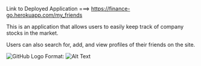 Link to Deployed Application ===>     https://finance-go.herokuapp.com/my_friends

This is an application that allows users to easily keep track of company stocks in the market. 

Users can also search for, add, and view profiles of their friends on the site.

![GitHub Logo](/images/logo.png)
Format: ![Alt Text](url)
